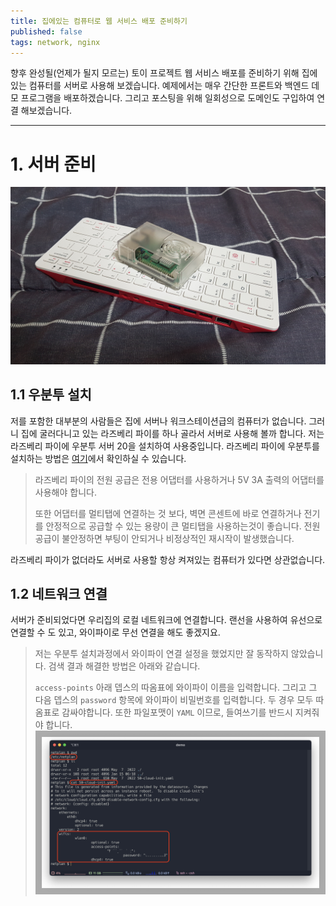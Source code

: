 ```yaml
---
title: 집에있는 컴퓨터로 웹 서비스 배포 준비하기
published: false
tags: network, nginx
---
```


향후 완성될(언제가 될지 모르는) 토이 프로젝트 웹 서비스 배포를 준비하기 위해 집에있는 컴퓨터를 서버로 사용해 보겠습니다.
예제에서는 매우 간단한 프론트와 백엔드 데모 프로그램을 배포하겠습니다. 그리고 포스팅을 위해 일회성으로 도메인도 구입하여 연결 해보겠습니다.

---

# 1. 서버 준비

![](home-server-01.jpeg)

## 1.1 우분투 설치

저를 포함한 대부분의 사람들은 집에 서버나 워크스테이션급의 컴퓨터가 없습니다. 그러니 집에 굴러다니고 있는 라즈베리 파이를 하나 골라서 서버로 사용해 볼까 합니다.
저는 라즈베리 파이에 우분투 서버 20을 설치하여 사용중입니다. 라즈베리 파이에 우분투를 설치하는 방법은 [여기](https://ubuntu.com/download/raspberry-pi)에서 확인하실 수 있습니다.

> 라즈베리 파이의 전원 공급은 전용 어댑터를 사용하거나 5V 3A 출력의 어댑터를 사용해야 합니다.
> 
> 또한 어댑터를 멀티탭에 연결하는 것 보다, 벽면 콘센트에 바로 연결하거나 전기를 안정적으로 공급할 수 있는 용량이 큰 멀티탭을 사용하는것이 좋습니다.
> 전원공급이 불안정하면 부팅이 안되거나 비정상적인 재시작이 발생했습니다.

라즈베리 파이가 없더라도 서버로 사용할 항상 켜져있는 컴퓨터가 있다면 상관없습니다.

## 1.2 네트워크 연결

서버가 준비되었다면 우리집의 로컬 네트워크에 연결합니다. 랜선을 사용하여 유선으로 연결할 수 도 있고, 와이파이로 무선 연결을 해도 좋겠지요.

> 저는 우분투 설치과정에서 와이파이 연결 설정을 했었지만 잘 동작하지 않았습니다. 검색 결과 해결한 방법은 아래와 같습니다.
> 
> `access-points` 아래 뎁스의 따옴표에 와이파이 이름을 입력합니다. 그리고 그 다음 뎁스의 `password` 항목에 와이파이 비밀번호를 입력합니다.
> 두 경우 모두 따옴표로 감싸야합니다. 또한 파일포맷이 `YAML` 이므로, 들여쓰기를 반드시 지켜줘야 합니다.
> ![](./home-server-02.png)

